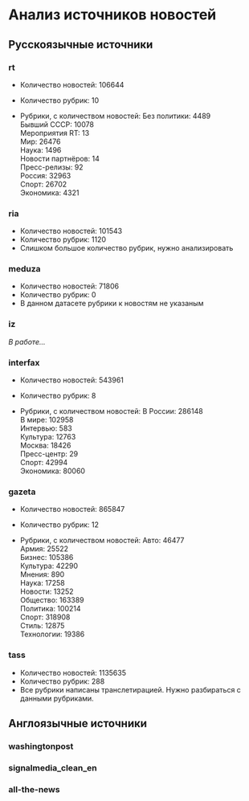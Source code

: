 # Анализ источников новостей

## Русскоязычные источники

### rt
* Количество новостей: 106644
* Количество рубрик: 10

* Рубрики, с количеством новостей:
   Без политики: 4489  
   Бывший СССР: 10078  
   Мероприятия RT: 13  
   Мир: 26476  
   Наука: 1496  
   Новости партнёров: 14  
   Пресс-релизы: 92  
   Россия: 32963  
   Спорт: 26702  
   Экономика: 4321  

### ria
* Количество новостей: 101543
* Количество рубрик: 1120
* Слишком большое количество рубрик, нужно анализировать

### meduza
* Количество новостей: 71806
* Количество рубрик: 0
* В данном датасете рубрики к новостям не указаным

### iz
*В работе...*

### interfax
* Количество новостей: 543961
* Количество рубрик: 8

* Рубрики, с количеством новостей:
   В России: 286148  
   В мире: 102958  
   Интервью: 583  
   Культура: 12763  
   Москва: 18426  
   Пресс-центр: 29  
   Спорт: 42994  
   Экономика: 80060  

### gazeta
* Количество новостей: 865847
* Количество рубрик: 12

* Рубрики, с количеством новостей:
   Авто: 46477  
   Армия: 25522  
   Бизнес: 105386  
   Культура: 42290  
   Мнения: 890  
   Наука: 17258  
   Новости: 13252  
   Общество: 163389  
   Политика: 100214  
   Спорт: 318908  
   Стиль: 12875  
   Технологии: 19386  

### tass
* Количество новостей: 1135635
* Количество рубрик: 288
* Все рубрики написаны транслетирацией. Нужно разбираться с данными рубриками.


## Англоязычные источники

### washingtonpost
### signalmedia_clean_en
### all-the-news
